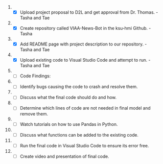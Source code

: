  1. - [X] Upload project proposal to D2L and get approval from Dr. Thomas. - Tasha and Tae
 2. - [X] Create repository called VIAA-News-Bot in the ksu-hmi Github. -Tasha
 3. - [X] Add README page with project description to our repository. - Tasha and Tae
 4. - [X] Upload existing code to Visual Studio Code and attempt to run. -Tasha and Tae
 5. - [ ] Code Findings:
 6. - [ ] Identify bugs causing the code to crash and resolve them. 
 7. - [ ] Discuss what the final code should do and how. 
 8. - [ ] Determine which lines of code are not needed in final model and remove them. 
 9. - [ ] Watch tutorials on how to use Pandas in Python. 
10. - [ ] Discuss what functions can be added to the existing code. 
11. - [ ] Run the final code in Visual Studio Code to ensure its error free. 
12. - [ ] Create video and presentation of final code. 
